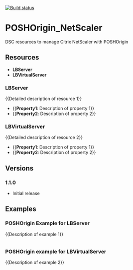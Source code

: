 [![Build status](https://ci.appveyor.com/api/projects/status/5l0movhn89rexh0g?svg=true)](https://ci.appveyor.com/project/devblackops/poshorigin-netscaler)

# POSHOrigin_NetScaler

DSC resources to manage Citrix NetScaler with POSHOrigin

## Resources

* **LBServer**
* **LBVirtualServer**

### LBServer

{{Detailed description of resource 1}}

* {{**Property1**: Description of property 1}}
* {{**Property2**: Description of property 2}}

### LBVirtualServer

{{Detailed description of resource 2}}

* {{**Property1**: Description of property 1}}
* {{**Property2**: Description of property 2}}

## Versions

### 1.1.0

* Initial release

## Examples
### POSHOrigin Example for LBServer

{{Description of example 1}}

```PowerShell
```

### POSHOrigin example for LBVirtualServer

{{Description of example 2}}

```PowerShell
```
